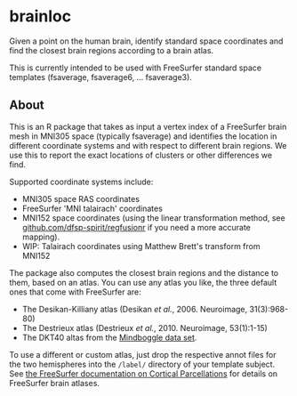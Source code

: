 # brainloc
Given a point on the human brain, identify standard space coordinates and find the closest brain regions according to a brain atlas.

This is currently intended to be used with FreeSurfer standard space templates (fsaverage, fsaverage6, ... fsaverage3).

## About

This is an R package that takes as input a vertex index of a FreeSurfer brain mesh in MNI305 space (typically fsaverage) and identifies the location in different coordinate systems and with respect to different brain regions. We use this to report the exact locations of clusters or other differences we find.

Supported coordinate systems include:

* MNI305 space RAS coordinates
* FreeSurfer 'MNI talairach' coordinates
* MNI152 space coordinates (using the linear transformation method, see [github.com/dfsp-spirit/regfusionr](https://github.com/dfsp-spirit/regfusionr) if you need a more accurate mapping).
* WIP: Talairach coordinates using Matthew Brett's transform from MNI152

The package also computes the closest brain regions and the distance to them, based on an atlas. You can use any atlas you like, the three default ones that come with FreeSurfer are:

* The Desikan-Killiany atlas (Desikan *et al.*, 2006. Neuroimage, 31(3):968-80)
* The Destrieux atlas (Destrieux *et al.*, 2010. Neuroimage, 53(1):1-15)
* The DKT40 altas from the [Mindboggle data set](https://mindboggle.info/data.html).

To use a different or custom atlas, just drop the respective annot files for the two hemispheres into the `/label/` directory of your template subject. See [the FreeSurfer documentation on Cortical Parcellations](https://surfer.nmr.mgh.harvard.edu/fswiki/CorticalParcellation) for details on FreeSurfer brain atlases.



